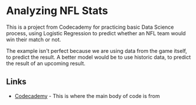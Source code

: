 # Analyzing NFL Stats

This is a project from Codecademy for practicing basic Data Science process, using Logistic Regression to predict
whether an NFL team would win their match or not.

The example isn't perfect because we are using data from the game itself, to predict the result. A better model would be to
use historic data, to predict the result of an upcoming result. 

## Links
- [Codecademy](https://www.codecademy.com/learn/case-study-analyze-nfl-stats?utm_campaign=&utm_content=&utm_term=&utm_source=iterable&utm_medium=email) - This is where the main body of code is from